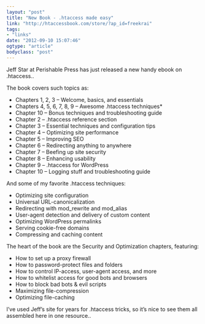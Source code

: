 ```yaml
---
layout: "post"
title: "New Book - .htaccess made easy"
link: "http://htaccessbook.com/store/?ap_id=freekrai"
tags: 
- "links"
date: "2012-09-10 15:07:46"
ogtype: "article"
bodyclass: "post"
---
```


Jeff Star at Perishable Press has just released a new handy ebook on .htaccess..

The book covers such topics as:

- Chapters 1, 2, 3 – Welcome, basics, and essentials
- Chapters 4, 5, 6, 7, 8, 9 – Awesome .htaccess techniques*
- Chapter 10 – Bonus techniques and troubleshooting guide
- Chapter 2 – .htaccess reference section
- Chapter 3 – Essential techniques and configuration tips
- Chapter 4 – Optimizing site performance
- Chapter 5 – Improving SEO
- Chapter 6 – Redirecting anything to anywhere
- Chapter 7 – Beefing up site security
- Chapter 8 – Enhancing usability
- Chapter 9 – .htaccess for WordPress
- Chapter 10 – Logging stuff and troubleshooting guide

And some of my favorite .htaccess techniques:

- Optimizing site configuration
- Universal URL-canonicalization
- Redirecting with mod_rewrite and mod_alias
- User-agent detection and delivery of custom content
- Optimizing WordPress permalinks
- Serving cookie-free domains
- Compressing and caching content

The heart of the book are the Security and Optimization chapters, featuring:

- How to set up a proxy firewall
- How to password-protect files and folders
- How to control IP-access, user-agent access, and more
- How to whitelist access for good bots and browsers
- How to block bad bots & evil scripts
- Maximizing file-compression
- Optimizing file-caching

I’ve used Jeff’s site for years for .htaccess tricks, so it’s nice to see them all assembled here in one resource..